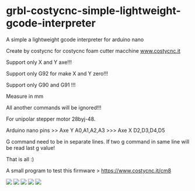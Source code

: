 # grbl-costycnc-simple-lightweight-gcode-interpreter
A simple a lightweight gcode interpreter for arduino nano

Create by costycnc for costycnc foam cutter macchine www.costycnc.it

Support only X and Y axe!!!

Support only G92 for make X and Y zero!!!

Support only G90 and G91 !!!

Measure in mm

All another commands will be ignored!!!

For unipolar stepper motor 28byj-48.

Arduino nano pins >> Axe Y  A0,A1,A2,A3 >>> Axe X D2,D3,D4,D5 

G command need to be in separate lines. If two g command in same line will be read last g value!

That is all :)

A small program to test this firmware > https://www.costycnc.it/cm8


<img src="https://github.com/costycnc/grbl-costycnc-simple-lightweight-gcode-interpreter/blob/main/foto/mount8.jpg">

<img src="https://github.com/costycnc/grbl-costycnc-simple-lightweight-gcode-interpreter/blob/main/foto/8.jpg">

<img src="https://github.com/costycnc/grbl-costycnc-simple-lightweight-gcode-interpreter/blob/main/foto/schematic.jpg">

<img src="https://github.com/costycnc/grbl-costycnc-simple-lightweight-gcode-interpreter/blob/main/foto/schematicpc.jpg">

<img src="https://github.com/costycnc/grbl-costycnc-simple-lightweight-gcode-interpreter/blob/main/foto/mini.jpg">



 



